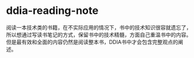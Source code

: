 # ddia-reading-note
阅读一本技术类的书籍，在不实际应用的情况下，书中的技术知识很容就遗忘了，所以想通过写读书笔记的方式，保留书中的技术精髓，方面自己重温书中的内容。但是最有效和全面的内容仍然是阅读整本书，DDIA书中才会包含完整观点的阐述。
